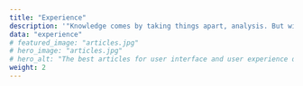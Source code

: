 ```yaml
---
title: "Experience"
description: '"Knowledge comes by taking things apart, analysis. But wisdom comes by putting things together." - John A. Morrison'
data: "experience"
# featured_image: "articles.jpg"
# hero_image: "articles.jpg"
# hero_alt: "The best articles for user interface and user experience design."
weight: 2
---
```


